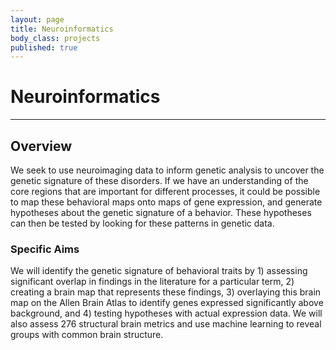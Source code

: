 ```yaml
---
layout: page
title: Neuroinformatics
body_class: projects
published: true
---
```


# Neuroinformatics
<hr>

## Overview
We seek to use neuroimaging data to inform genetic analysis to uncover the genetic signature of these disorders. If we have an understanding of the core regions that are important for different processes, it could be possible to map these behavioral maps onto maps of gene expression, and generate hypotheses about the genetic signature of a behavior. These hypotheses can then be tested by looking for these patterns in genetic data.

### Specific Aims
We will identify the genetic signature of behavioral traits by 1) assessing significant overlap in findings in the literature for a particular term, 2) creating a brain map that represents these findings, 3) overlaying this brain map on the Allen Brain Atlas to identify genes expressed significantly above background, and 4) testing hypotheses with actual expression data. We will also assess 276 structural brain metrics and use machine learning to reveal groups with common brain structure.